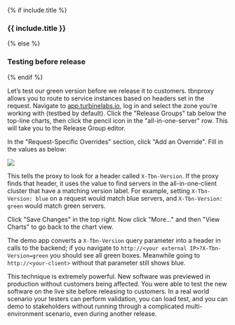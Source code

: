 {% if include.title %}
### {{ include.title }}
{% else %}
### Testing before release
{% endif %}

Let’s test our green version before we release it to customers. tbnproxy allows
you to route to service instances based on headers set in the request. Navigate
to [app.turbinelabs.io](https://app.turbinelabs.io), log in and select the zone
you’re working with (testbed by default). Click the "Release Groups" tab
below the top-line charts, then click the pencil icon in the "all-in-one-server"
row. This will take you to the Release Group editor.

In the "Request-Specific Overrides" section, click "Add an Override". Fill in
the values as below:

<img src="/assets/rge_header_rule.png" />

This tells the proxy to look for a header called `X-Tbn-Version`. If the proxy
finds that header, it uses the value to find servers in the all-in-one-client
cluster that have a matching version label. For example, setting `X-Tbn-Version:
blue` on a request would match blue servers, and `X-Tbn-Version: green` would
match green servers.

Click "Save Changes" in the top right. Now click "More..." and then "View
Charts" to go back to the chart view.

The demo app converts a `X-Tbn-Version` query parameter into a header in calls
to the backend; if you navigate to `http://<your external IP>?X-Tbn-Version=green`
you should see all green boxes. Meanwhile going to `http://<your-client>`
without that parameter still shows blue.

This technique is extremely powerful. New software was previewed in production
without customers being affected. You were able to test the new software on the
live site before releasing to customers. In a real world scenario your testers
can perform validation, you can load test, and you can demo to stakeholders
without running through a complicated multi-environment scenario, even during
another release.
